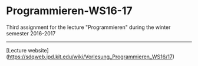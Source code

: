 # Programmieren-WS16-17

Third assignment for the lecture "Programmieren" during the winter semester 2016-2017

--------------------------------

[Lecture website] (https://sdqweb.ipd.kit.edu/wiki/Vorlesung_Programmieren_WS16/17)
